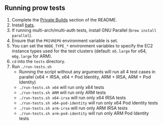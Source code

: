 ## Running prow tests

1. Complete the [Private Builds](https://github.com/aws/secrets-store-csi-driver-provider-aws/tree/main#private-builds) section of the README.
2. Install [bats](https://github.com/bats-core/bats-core).
3. If running multi-arch/multi-auth tests, install GNU Parallel (`brew install parallel`).
4. Ensure that the `PRIVREPO` environment variable is set.
5. You can set the `NODE_TYPE_*` environment variables to specify the EC2 instance types used for the test clusters (default: `m5.large` for x64, `m6g.large` for ARM).
6. `cd` into the `tests` directory.
7. Run `./run-tests.sh`
   - Running the script without any arguments will run all 4 test cases in parallel (x64 + IRSA, x64 + Pod Identity, ARM + IRSA, ARM + Pod Identity)
   - `./run-tests.sh x64` will run only x64 tests
   - `./run-tests.sh ARM` will run only ARM tests
   - `./run-tests.sh x64-irsa` will run only x64 IRSA tests
   - `./run-tests.sh x64-pod-identity` will run only x64 Pod Identity tests
   - `./run-tests.sh arm-irsa` will run only ARM IRSA tests
   - `./run-tests.sh arm-pod-identity` will run only ARM Pod Identity tests
